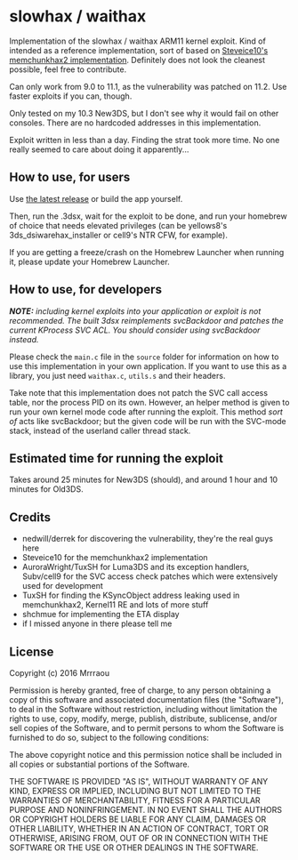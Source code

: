 # slowhax / waithax

Implementation of the slowhax / waithax ARM11 kernel exploit.
Kind of intended as a reference implementation, sort of based on [Steveice10's memchunkhax2 implementation](https://github.com/Steveice10/memchunkhax2/).
Definitely does not look the cleanest possible, feel free to contribute.

Can only work from 9.0 to 11.1, as the vulnerability was patched on 11.2. Use faster exploits if you can, though.

Only tested on my 10.3 New3DS, but I don't see why it would fail on other consoles. There are no hardcoded addresses in this implementation.

Exploit written in less than a day. Finding the strat took more time.
No one really seemed to care about doing it apparently...

## How to use, for users

Use [the latest release](https://github.com/Mrrraou/waithax/releases) or build the app yourself.

Then, run the .3dsx, wait for the exploit to be done, and run your homebrew of choice that needs elevated privileges (can be yellows8's 3ds_dsiwarehax_installer or cell9's NTR CFW, for example).

If you are getting a freeze/crash on the Homebrew Launcher when running it, please update your Homebrew Launcher.

## How to use, for developers

*__NOTE:__ including kernel exploits into your application or exploit is not recommended. The built 3dsx reimplements svcBackdoor and patches the current KProcess SVC ACL. You should consider using svcBackdoor instead.*

Please check the `main.c` file in the `source` folder for information on how to use this implementation in your own application.
If you want to use this as a library, you just need `waithax.c`, `utils.s` and their headers.

Take note that this implementation does not patch the SVC call access table, nor the process PID on its own.
However, an helper method is given to run your own kernel mode code after running the exploit.
This method *sort of* acts like svcBackdoor; but the given code will be run with the SVC-mode stack, instead of the userland caller thread stack.

## Estimated time for running the exploit

Takes around 25 minutes for New3DS (should), and around 1 hour and 10 minutes for Old3DS.

## Credits

 - nedwill/derrek for discovering the vulnerability, they're the real guys here
 - Steveice10 for the memchunkhax2 implementation
 - AuroraWright/TuxSH for Luma3DS and its exception handlers, Subv/cell9 for the SVC access check patches which were extensively used for development
 - TuxSH for finding the KSyncObject address leaking used in memchunkhax2, Kernel11 RE and lots of more stuff
 - shchmue for implementing the ETA display
 - if I missed anyone in there please tell me

## License

Copyright (c) 2016 Mrrraou

Permission is hereby granted, free of charge, to any person obtaining a copy of this software and associated documentation files (the "Software"), to deal in the Software without restriction, including without limitation the rights to use, copy, modify, merge, publish, distribute, sublicense, and/or sell copies of the Software, and to permit persons to whom the Software is furnished to do so, subject to the following conditions:

The above copyright notice and this permission notice shall be included in all copies or substantial portions of the Software.

THE SOFTWARE IS PROVIDED "AS IS", WITHOUT WARRANTY OF ANY KIND, EXPRESS OR IMPLIED, INCLUDING BUT NOT LIMITED TO THE WARRANTIES OF MERCHANTABILITY, FITNESS FOR A PARTICULAR PURPOSE AND NONINFRINGEMENT.
IN NO EVENT SHALL THE AUTHORS OR COPYRIGHT HOLDERS BE LIABLE FOR ANY CLAIM, DAMAGES OR OTHER LIABILITY, WHETHER IN AN ACTION OF CONTRACT, TORT OR OTHERWISE, ARISING FROM, OUT OF OR IN CONNECTION WITH THE SOFTWARE OR THE USE OR OTHER DEALINGS IN THE SOFTWARE.
